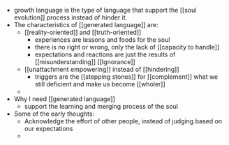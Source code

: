 - growth language is the type of language that support the [[soul evolution]] process instead of hinder it.
- The characteristics of [[generated language]] are:
    -  [[reality-oriented]] and [[truth-oriented]]
        - experiences are lessons and foods for the soul
        - there is no right or wrong, only the lack of [[capacity to handle]]
        - expectations and reactions are just the results of [[misunderstanding]] [[Ignorance]]
    - [[unattachment empowering]] instead of [[hindering]]
        - triggers are the [[stepping stones]] for [[complement]] what we still deficient and make us become [[wholer]]
    - 
- Why I need [[generated language]]
    - support the learning and merging process of the soul
- Some of the early thoughts:
    - Acknowledge the effort of other people, instead of judging based on our expectations
    -  
